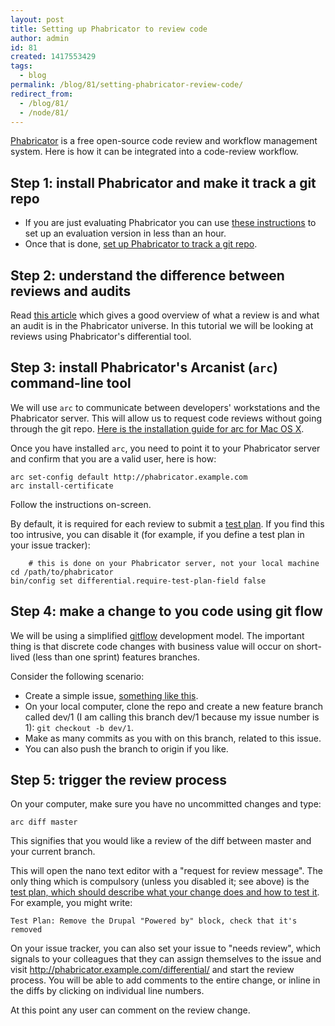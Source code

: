 ```yaml
---
layout: post
title: Setting up Phabricator to review code
author: admin
id: 81
created: 1417553429
tags:
  - blog
permalink: /blog/81/setting-phabricator-review-code/
redirect_from:
  - /blog/81/
  - /node/81/
---
```

[Phabricator](http://phabricator.org) is a free open-source code review and workflow management system. Here is how it can be integrated into a code-review workflow.

Step 1: install Phabricator and make it track a git repo
---------------------------

 * If you are just evaluating Phabricator you can use [these instructions](http://blog.dcycle.com/blog/79/installing-evaluation-version-phabricator) to set up an evaluation version in less than an hour.
 * Once that is done, [set up Phabricator to track a git repo](http://blog.dcycle.com/blog/80/setting-phabricator-track-git-repo).

Step 2: understand the difference between reviews and audits
------------------------------------------------------------

Read [this article](https://secure.phabricator.com/book/phabricator/article/reviews_vs_audit/) which gives a good overview of what a review is and what an audit is in the Phabricator universe. In this tutorial we will be looking at reviews using Phabricator's differential tool.

Step 3: install Phabricator's Arcanist (`arc`) command-line tool
----------------------------------------------------------------

We will use `arc` to communicate between developers' workstations and the Phabricator server. This will allow us to request code reviews without going through the git repo. [Here is the installation guide for arc for Mac OS X](https://secure.phabricator.com/book/phabricator/article/arcanist_mac_os_x/).

Once you have installed `arc`, you need to point it to your Phabricator server and confirm that you are a valid user, here is how:

    arc set-config default http://phabricator.example.com
    arc install-certificate

Follow the instructions on-screen.

By default, it is required for each review to submit a [test plan](https://secure.phabricator.com/book/phabricator/article/differential_test_plans/). If you find this too intrusive, you can disable it (for example, if you define a test plan in your issue tracker):

		# this is done on your Phabricator server, not your local machine
    cd /path/to/phabricator
    bin/config set differential.require-test-plan-field false

Step 4: make a change to you code using git flow
------------------------------------------------

We will be using a simplified [gitflow](http://nvie.com/posts/a-successful-git-branching-model/) development model. The important thing is that discrete code changes with business value will occur on short-lived (less than one sprint) features branches.

Consider the following scenario:

 * Create a simple issue, [something like this](https://github.com/alberto56/drupal7ci_stage2/issues/1).
 * On your local computer, clone the repo and create a new feature branch called dev/1 (I am calling this branch dev/1 because my issue number is 1): `git checkout -b dev/1`.
 * Make as many commits as you with on this branch, related to this issue.
 * You can also push the branch to origin if you like.

Step 5: trigger the review process
----------------------------------

On your computer, make sure you have no uncommitted changes and type:

    arc diff master

This signifies that you would like a review of the diff between master and your current branch.

This will open the nano text editor with a "request for review message". The only thing which is compulsory (unless you disabled it; see above) is the [test plan, which should describe what your change does and how to test it](https://secure.phabricator.com/book/phabricator/article/differential_test_plans/). For example, you might write:

    Test Plan: Remove the Drupal "Powered by" block, check that it's removed

On your issue tracker, you can also set your issue to "needs review", which signals to your colleagues that they can assign themselves to the issue and visit http://phabricator.example.com/differential/ and start the review process. You will be able to add comments to the entire change, or inline in the diffs by clicking on individual line numbers.

At this point any user can comment on the review change.

